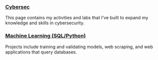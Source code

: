 ### [Cybersec](https://apl223.github.io/Portfolio/Cybersecurity/)

This page contains my activities and labs that I've built to expand my knowledge and skills in cybersecurity.

### [Machine Learning (SQL/Python)](https://apl223.github.io/Portfolio/Machine-Learning/)

Projects include training and validating models, web scraping, and web applications that query databases.

